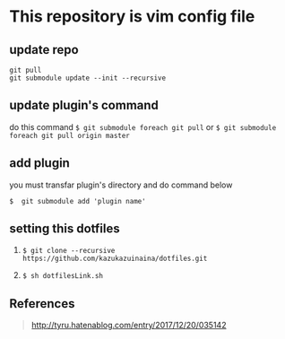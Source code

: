 # This repository is vim config file

## update repo
```
git pull
git submodule update --init --recursive
```

## update plugin's command

do this command
    ```
    $ git submodule foreach git pull
    ```
or
    ```
    $ git submodule foreach git pull origin master
    ```

## add plugin

you must transfar plugin's directory and do command below

```
$  git submodule add 'plugin name'
```

## setting this dotfiles

1. 
    ```
    $ git clone --recursive https://github.com/kazukazuinaina/dotfiles.git
    ```
2. 
    ```
    $ sh dotfilesLink.sh
    ```
## References

> http://tyru.hatenablog.com/entry/2017/12/20/035142
